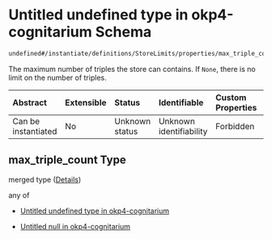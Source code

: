 # Untitled undefined type in okp4-cognitarium Schema

```txt
undefined#/instantiate/definitions/StoreLimits/properties/max_triple_count
```

The maximum number of triples the store can contains. If `None`, there is no limit on the number of triples.

| Abstract            | Extensible | Status         | Identifiable            | Custom Properties | Additional Properties | Access Restrictions | Defined In                                                                     |
| :------------------ | :--------- | :------------- | :---------------------- | :---------------- | :-------------------- | :------------------ | :----------------------------------------------------------------------------- |
| Can be instantiated | No         | Unknown status | Unknown identifiability | Forbidden         | Allowed               | none                | [okp4-cognitarium.json\*](schema/okp4-cognitarium.json "open original schema") |

## max\_triple\_count Type

merged type ([Details](okp4-cognitarium-instantiatemsg-definitions-storelimits-properties-max_triple_count.md))

any of

* [Untitled undefined type in okp4-cognitarium](okp4-cognitarium-instantiatemsg-definitions-storelimits-properties-max_triple_count-anyof-0.md "check type definition")

* [Untitled null in okp4-cognitarium](okp4-cognitarium-instantiatemsg-definitions-storelimits-properties-max_triple_count-anyof-1.md "check type definition")
